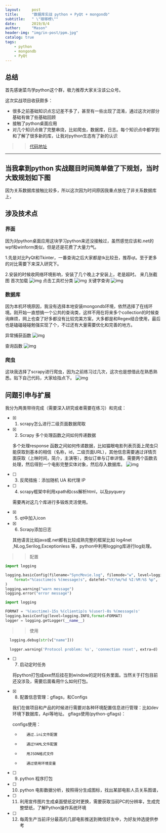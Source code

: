 ```yaml
---
layout:     post
title:      "数据库实战 python + PyQt + mongondb"
subtitle:   " \"琅琊榜\""
date:       2019/8/4
author:     "Mason"
header-img: "img/in-post/ppm.jpg"
catalog: true
tags:
    - python    
    - mongondb
    - PyQt
---
```


## 总结

首先感谢菜鸟学python这个群，极力推荐大家关注该公众号。

这次实战项目收获颇多：
- 很多之前基础知识点忘记差不多了，甚至有一些出现了混淆，通过这次对部分基础有做了些基础回顾
- 接触了python桌面应用
- 对几个知识点做了完整串烧，比如爬虫，数据库，日志。每个知识点中都学到和了解了很多新的库，让我对python生态有了新的认识

>> [代码地址](https://github.com/mwei2018/python/tree/master/Examples/03move)

---

## 当我拿到python 实战题目时间简单做了下规划，当时大致规划如下图


因为关系数据库接触比较多，所以这次因为时间原因我重点放在了非关系数据库上，

## 涉及技术点

### 界面

因为对python桌面应用这块学习python来还没接触过，虽然感觉应该和.net的wpf和winform类似，但是还是花费了大量力气。

1.先是对比PyQt和Tkinter，一番查询之后大家都是tk比较丑，推荐qt。至于更多的对比需要下来深入研究下。

2.安装的时候收网络环境影响，安装了几个晚上才安装上，老是超时。
来几张截图
首次加载
![img](/img/in-post/window1.png)
点击工具栏分类
![img](/img/in-post/window2.png)
关键字查询
![img](/img/in-post/window3.png)

### 数据库

因为本机环境原因，我没有选择本地安装mongondb环境，依然选择了在线环境。刚开始一直想搞一个公共的查询类，这样不用在将来多个collection的时候查询麻烦，网上也查了好多都没有比较完美方案，大多都是和Regex结合使用，最后也是磕磕碰碰勉强实现了个，不过还有大量需要优化和完善的地方。

异常捕获函数
![img](/img/in-post/db1.jpeg)

查询函数
![img](/img/in-post/db2.jpeg)


### 爬虫

这块我选择了scrapy进行爬虫，因为之前练习过几次，这次也是想借此在熟悉熟悉。贴下自己代码，大家给指点下。
 ![img](/img/in-post/scrapy.jpg)

## 问题引申与扩展

我分为两类带待完成（需要深入研究或者需要在练习）和完成：

- [x] 1. scrapy怎么进行二级页面数据爬取


- [x] 2. Scrapy 多个处理函数之间如何传递数据

  多个处理response 函数之间如何传递数据，比如猫眼电影列表页面上爬虫只能获取到基本的相信（名称，id，二级页面URL），其他信息需要通过详情页面获取（上映时间，简介，主演等），类似订单与订单详情，需要两个函数去处理，然后得到一个电影完整实体对象，然后存入数据库。
   ![img](/img/in-post/meat.png)

- [ ] 3. 反爬措施：添加随机 UA 和代理 IP


- [ ] 4. scrapy框架中利用xpath和css解析html，以及pyquery

  需要再对这几个库进行多锻炼灵活使用。
- [x] 5. qt中加入icon


- [x] 6. Scrapy添加日志

   其他语言比如java或.net都有比较成熟完整的框架比如 log4net ,NLog,Serilog,Exceptionless 等，python中利用logging库进行log处理。
  
>> 配置

```py
import logging

logging.basicConfig(filename="SyncMovie.log", filemode="w", level=logging.DEBUG,
    format="%(asctime)s %(message)s", datefmt="%Y/%m/%d %I:%M:%S %p",
)
logging.warning("warn message")
logging.error("error message")
```

```py
import logging

FORMAT = '%(asctime)-15s %(clientip)s %(user)-8s %(message)s'
logging.basicConfig(level=logging.INFO,format=FORMAT)
logger = logging.getLogger(__name__)

```

>> 使用

```py
  logging.debug(str(v["name"]))
  
  logger.warning('Protocol problem: %s', 'connection reset', extra=d)
```

- [ ] 7. 启动定时任务

  将python打包成exe然后挂在到window的定时任务里面。当然关于打包目前还没涉及，需要后面看用什么如何打包。

- [x] 8. 配置信息管理：gflags，和Configs

  我们在做项目和产品的时候进行需要对各种环境配置信息进行管理：比如dev环境下数据库，Api等地址。
  gflags使用(python-gflags)：

  configs使用：
  -        通过.ini文件配置
  -        通过YAML文件配置
  -        用JSON格式文件
  -        通过使用环境变量

- [ ] 9. python 程序打包
- [ ] 10. python 电影数据分析，按照得分生成图标，找出某部电影人员关系图谱，
- [ ] 11. 利用宣传图片生成桌面壁纸定时更换，需要获取当前PC的分辨率，生成完整壁纸，了解Python操作系统环境
- [ ] 12. 每周生产当前评分最高的几部电影推送到微信好友中，为好友帅选提供参考


